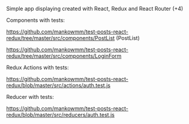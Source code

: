 Simple app displaying created with React, Redux and React Router (+4)

Components with tests:

https://github.com/mankowmm/test-posts-react-redux/tree/master/src/components/PostList (PostList)

https://github.com/mankowmm/test-posts-react-redux/tree/master/src/components/LoginForm

Redux Actions with tests:

https://github.com/mankowmm/test-posts-react-redux/blob/master/src/actions/auth.test.js

Reducer with tests:

https://github.com/mankowmm/test-posts-react-redux/blob/master/src/reducers/auth.test.js
